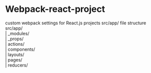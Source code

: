 # Webpack-react-project
custom webpack settings for React.js projects
src/app/ file structure
<br> src/app/ <br>
       | _modules/ <br>
       | _props/ <br>
       | actions/ <br>
       | components/ <br>
       | layouts/ <br>
       | pages/ <br>
       | reducers/ <br>
